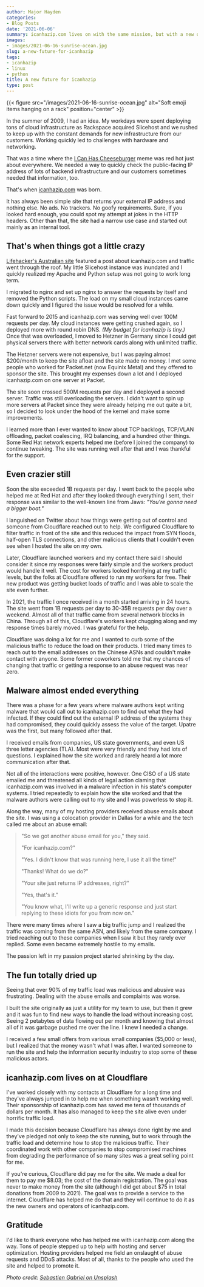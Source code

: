 ```yaml
---
author: Major Hayden
categories:
- Blog Posts
date: '2021-06-06'
summary: icanhazip.com lives on with the same mission, but with a new owner 🤗
images:
- images/2021-06-16-sunrise-ocean.jpg
slug: a-new-future-for-icanhazip
tags:
- icanhazip
- linux
- python
title: A new future for icanhazip
type: post
---
```


{{< figure src="/images/2021-06-16-sunrise-ocean.jpg" alt="Soft emoji items hanging on a rack" position="center" >}}

In the summer of 2009, I had an idea. My workdays were spent deploying tons of
cloud infrastructure as Rackspace acquired Slicehost and we rushed to keep up
with the constant demands for new infrastructure from our customers. Working
quickly led to challenges with hardware and networking.

That was a time where the [I Can Has Cheeseburger] meme was red hot just about
everywhere. We needed a way to quickly check the public-facing IP address of
lots of backend infrastructure and our customers sometimes needed that
information, too.

That's when [icanhazip.com] was born.

It has always been simple site that returns your external IP address and nothing
else. No ads. No trackers. No goofy requirements. Sure, if you looked hard
enough, you could spot my attempt at jokes in the HTTP headers. Other than that,
the site had a narrow use case and started out mainly as an internal tool.

[I Can Has Cheeseburger]: https://en.wikipedia.org/wiki/I_Can_Has_Cheezburger%3F
[icanhazip.com]: https://icanhazip.com

## That's when things got a little crazy

[Lifehacker's Australian site] featured a post about icanhazip.com and traffic
went through the roof. My little Slicehost instance was inundated and I quickly
realized my Apache and Python setup was not going to work long term.

I migrated to nginx and set up nginx to answer the requests by itself and
removed the Python scripts. The load on my small cloud instances came down
quickly and I figured the issue would be resolved for a while.

Fast forward to 2015 and icanhazip.com was serving well over 100M requests per
day. My cloud instances were getting crushed again, so I deployed more with
round robin DNS. _(My budget for icanhazip is tiny.)_ Once that was overloaded,
I moved to Hetzner in Germany since I could get physical servers there with
better network cards along with unlimited traffic.

The Hetzner servers were not expensive, but I was paying almost $200/month to
keep the site afloat and the site made no money. I met some people who worked
for Packet.net (now Equinix Metal) and they offered to sponsor the site. This
brought my expenses down a lot and I deployed icanhazip.com on one server at
Packet.

The site soon crossed 500M requests per day and I deployed a second server.
Traffic was still overloading the servers. I didn't want to spin up more servers
at Packet since they were already helping me out quite a bit, so I decided to
look under the hood of the kernel and make some improvements.

I learned more than I ever wanted to know about TCP backlogs, TCP/VLAN
offloading, packet coalescing, IRQ balancing, and a hundred other things. Some
Red Hat network experts helped me (before I joined the company) to continue
tweaking. The site was running well after that and I was thankful for the
support.

## Even crazier still

Soon the site exceeded 1B requests per day. I went back to the people who helped
me at Red Hat and after they looked through everything I sent, their response
was similar to the well-known line from Jaws: _"You're gonna need a bigger
boat."_

I languished on Twitter about how things were getting out of control and someone
from Cloudflare reached out to help. We configured Cloudflare to filter traffic
in front of the site and this reduced the impact from SYN floods, half-open TLS
connections, and other malicious clients that I couldn't even see when I hosted
the site on my own.

Later, Cloudflare launched workers and my contact there said I should consider
it since my responses were fairly simple and the workers product would handle it
well. The cost for workers looked horrifying at my traffic levels, but the folks
at Cloudflare offered to run my workers for free. Their new product was getting
bucket loads of traffic and I was able to scale the site even further.

In 2021, the traffic I once received in a month started arriving in 24 hours.
The site went from 1B requests per day to 30-35B requests per day over a
weekend. Almost all of that traffic came from several network blocks in China.
Through all of this, Cloudflare's workers kept chugging along and my response
times barely moved. I was grateful for the help.

Cloudflare was doing a lot for me and I wanted to curb some of the malicious
traffic to reduce the load on their products. I tried many times to reach out to
the email addresses on the Chinese ASNs and couldn't make contact with anyone.
Some former coworkers told me that my chances of changing that traffic or
getting a response to an abuse request was near zero.

## Malware almost ended everything

There was a phase for a few years where malware authors kept writing malware
that would call out to icanhazip.com to find out what they had infected. If they
could find out the external IP address of the systems they had compromised, they
could quickly assess the value of the target. Upatre was the first, but many
followed after that.

I received emails from companies, US state governments, and even US three letter
agencies (TLA). Most were very friendly and they had lots of questions. I explained how the site worked and rarely heard a lot more communication after that.

Not all of the interactions were positive, however. One CISO of a US state
emailed me and threatened all kinds of legal action claming that icanhazip.com
was involved in a malware infection in his state's computer systems. I tried
repeatedly to explain how the site worked and that the malware authors were
calling out to my site and I was powerless to stop it.

Along the way, many of my hosting providers received abuse emails about the
site. I was using a colocation provider in Dallas for a while and the tech
called me about an abuse email:

> "So we got another abuse email for you," they said.
>
> "For icanhazip.com?"
>
> "Yes. I didn't know that was running here, I use it all the time!"
>
> "Thanks! What do we do?"
>
> "Your site just returns IP addresses, right?"
>
> "Yes, that's it."
>
> "You know what, I'll write up a generic response and just start replying to
> these idiots for you from now on."

There were many times where I saw a big traffic jump and I realized the traffic
was coming from the same ASN, and likely from the same company. I tried reaching
out to these companies when I saw it but they rarely ever replied. Some even
became extremely hostile to my emails.

The passion left in my passion project started shrinking by the day.

[Upatre]: /2015/06/04/upatre-and-icanhazip/

## The fun totally dried up

Seeing that over 90% of my traffic load was malicious and abusive was
frustrating. Dealing with the abuse emails and complaints was worse.

I built the site originally as just a utility for my team to use, but then it
grew and it was fun to find new ways to handle the load without increasing cost.
Seeing 2 petabytes of data flowing out per month and knowing that almost all of
it was garbage pushed me over the line. I knew I needed a change.

I received a few small offers from various small companies ($5,000 or less), but
I realized that the money wasn't what I was after. I wanted someone to run the
site and help the information security industry to stop some of these malicious
actors.

## icanhazip.com lives on at Cloudflare

I've worked closely with my contacts at Cloudflare for a long time and they've
always jumped in to help me when something wasn't working well. Their
sponsorship of icanhazip.com has saved me tens of thousands of dollars per
month. It has also managed to keep the site alive even under horrific traffic
load.

I made this decision because Cloudflare has always done right by me and they've
pledged not only to keep the site running, but to work through the traffic load
and determine how to stop the malicious traffic. Their coordinated work with
other companies to stop compromised machines from degrading the performance of
so many sites was a great selling point for me.

If you're curious, Cloudflare did pay me for the site. We made a deal for them
to pay me $8.03; the cost of the domain registration. The goal was never to make
money from the site (although I did get about $75 in total donations from 2009 to
2021). The goal was to provide a service to the internet. Cloudflare has helped
me do that and they will continue to do it as the new owners and operators of
icanhazip.com.

## Gratitude

I'd like to thank everyone who has helped me with icanhazip.com along the way.
Tons of people stepped up to help with hosting and server optimization. Hosting
providers helped me field an onslaught of abuse requests and DDoS attacks. Most
of all, thanks to the people who used the site and helped to promote it.


[Lifehacker's Australian site]: https://www.lifehacker.com.au/2011/03/find-your-public-ip-anywhere-with-icanhazip-com/

*Photo credit: [Sebastien Gabriel on Unsplash](https://unsplash.com/photos/6p6WDodvR2Y)*
